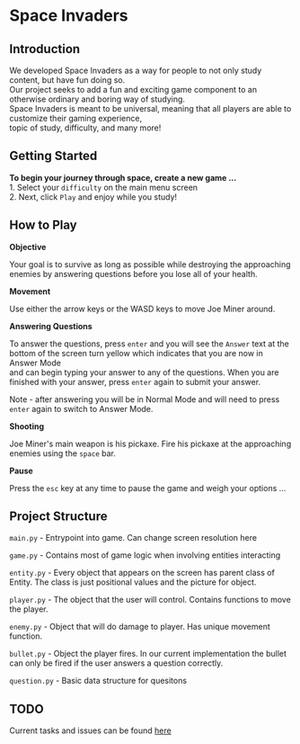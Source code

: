 # Space Invaders

## Introduction

We developed Space Invaders as a way for people to not only study content, but have fun doing so.  
Our project seeks to add a fun and exciting game component to an otherwise ordinary and boring way of studying.  
Space Invaders is meant to be universal, meaning that all players are able to customize their gaming experience,  
topic of study, difficulty, and many more!  

## Getting Started

**To begin your journey through space, create a new game ...**  
    1. Select your `difficulty` on the main menu screen  
    2. Next, click `Play` and enjoy while you study!  

## How to Play

**Objective**  

Your goal is to survive as long as possible while destroying the approaching enemies by answering questions before you lose all of your health.  

**Movement**  

Use either the arrow keys or the WASD keys to move Joe Miner around.  

**Answering Questions**  

To answer the questions, press `enter` and you will see the `Answer` text at the bottom of the screen turn yellow which indicates that you are now in Answer Mode   
and can begin typing your answer to any of the questions. When you are finished with your answer, press `enter` again to submit your answer.    

Note - after answering you will be in Normal Mode and will need to press `enter` again to switch to Answer Mode.   

**Shooting**  

Joe Miner's main weapon is his pickaxe. Fire his pickaxe at the approaching enemies using the `space` bar.  

**Pause**  

Press the `esc` key at any time to pause the game and weigh your options ...  

## Project Structure

`main.py` - Entrypoint into game. Can change screen resolution here

`game.py` - Contains most of game logic when involving entities interacting

`entity.py` - Every object that appears on the screen has parent class of Entity. The class is just positional values and the picture for object.

`player.py` - The object that the user will control. Contains functions to move the player.

`enemy.py` - Object that will do damage to player. Has unique movement function.

`bullet.py` - Object the player fires. In our current implementation the bullet can only be fired if the user answers a question correctly.

`question.py` - Basic data structure for quesitons

## TODO

Current tasks and issues can be found [here](https://github.com/orgs/Fall2023-CS4090-Group-2/projects/1/views/1)
